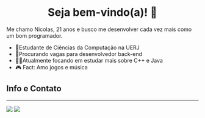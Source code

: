 <h1 align="center">Seja bem-vindo(a)! 👾</h1>

Me chamo Nicolas, 21 anos e busco me desenvolver cada vez mais como um bom programador.

- 📖Estudante de Ciências da Computação na UERJ
- 💼Procurando vagas para desenvolvedor back-end
- 👨‍💻Atualmente focando em estudar mais sobre C++ e Java
- 🎮 Fact: Amo jogos e música

## Info e Contato
---
<a href = "mailto:nicolasperib@gmail.com"> <img src="https://img.shields.io/badge/Gmail-D14836?style=for-the-badge&logo=gmail&logoColor=white"></a>
<a href = "https://www.linkedin.com/in/nicolas-pereira-ribeiro-3577102a9/"> <img src="https://img.shields.io/badge/linkedin-%230077B5.svg?style=for-the-badge&logo=linkedin&logoColor=white"></a>
  
